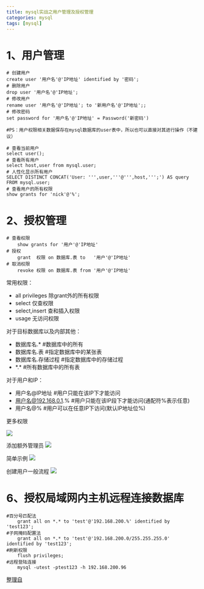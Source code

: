 ```yaml
---
title: mysql实战之用户管理及授权管理
categories: mysql   
tags: [mysql]
---
```






# 1、用户管理
```
# 创建用户
create user '用户名'@'IP地址' identified by '密码';
# 删除用户
drop user '用户名'@'IP地址';
# 修改用户
rename user '用户名'@'IP地址'; to '新用户名'@'IP地址';;
# 修改密码
set password for '用户名'@'IP地址' = Password('新密码')

#PS：用户权限相关数据保存在mysql数据库的user表中，所以也可以直接对其进行操作（不建议）

# 查看当前用户
select user();
# 查看所有用户
select host,user from mysql.user;
# 人性化显示所有用户
SELECT DISTINCT CONCAT('User: ''',user,'''@''',host,''';') AS query FROM mysql.user;
# 查看用户的所有权限
show grants for 'nick'@'%';

```

# 2、授权管理
```
# 查看权限
    show grants for '用户'@'IP地址'
# 授权
    grant  权限 on 数据库.表 to   '用户'@'IP地址'
# 取消权限
    revoke 权限 on 数据库.表 from '用户'@'IP地址'

```
常用权限：
* all privileges   除grant外的所有权限
* select              仅查权限
* select,insert    查和插入权限
* usage              无访问权限

对于目标数据库以及内部其他：

* 数据库名.*        #数据库中的所有
* 数据库名.表        #指定数据库中的某张表
* 数据库名.存储过程        #指定数据库中的存储过程
* \*.\*        #所有数据库中的所有表


对于用户和IP：
* 用户名@IP地址        #用户只能在该IP下才能访问
* 用户名@192.168.0.1.%        #用户只能在该IP段下才能访问(通配符%表示任意)
* 用户名@%        #用户可以在任意IP下访问(默认IP地址位%)

更多权限

![](http://ols7leonh.bkt.clouddn.com//assert/img/mysql/privilege/1.jpg)


添加额外管理员
![](http://ols7leonh.bkt.clouddn.com//assert/img/mysql/privilege/2.jpg)
 
简单示例
![](http://ols7leonh.bkt.clouddn.com//assert/img/mysql/privilege/3.jpg)

创建用户一般流程
![](http://ols7leonh.bkt.clouddn.com//assert/img/mysql/privilege/4.png)

 
 


# 6、授权局域网内主机远程连接数据库
```
#百分号匹配法
    grant all on *.* to 'test'@'192.168.200.%' identified by 'test123';
#子网掩码配置法
    grant all on *.* to 'test'@'192.168.200.0/255.255.255.0' identified by 'test123';
#刷新权限
    flush privileges;
#远程登陆连接
    mysql -utest -ptest123 -h 192.168.200.96
```

[整理自](http://dbaplus.cn/news-11-760-1.html)

